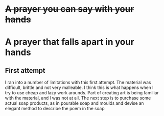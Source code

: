 # ~~A prayer you can say with your hands~~
# A prayer that falls apart in your hands

## First attempt

I ran into a number of limitations with this first attempt. The material was difficult, brittle and not very malleable. 
I think this is what happens when I try to use cheap and lazy work arounds. 
Part of creating art is being familiar with the material, and I was not at all. 
The next step is to purchase some actual soap products, as in pourable soap and moulds and devise an elegant method to describe the poem in the soap 
